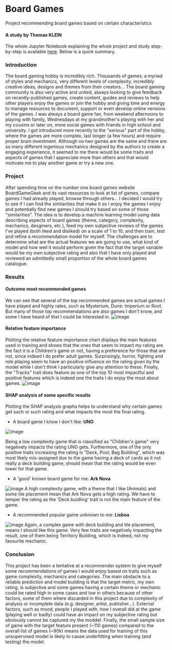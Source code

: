 # Board Games
Project recommending board games based on certain characteristics
#### A study by Thomas KLEIN

The whole Jupyter Notebook explaining the whole project and study step-by-step is available [here](https://github.com/ThomasKlein90/boardgames/blob/main/boardgames.ipynb). Below is a quick summary.

### Introduction
The board gaming hobby is incredibly rich. Thousands of games, a myriad of styles and mechanics, very different levels of complexity, incredibly creative ideas, designs and themes from their creators... The board gaming community is also very active and united, always looking to give feedback on recently-published games, create content, guides and reviews to help other players enjoy the games or join the hobby and giving time and energy to manage resources to document, support or even develop online versions of the games. I was always a board game fan, from weekend afternoons to playing with family, Wednesdays at my grandmother's playing with her and my cousins or later on, more social games with friends in high school and university. I got introduced more recently to the "serious" part of the hobby, where the games are more complex, last longer (a few hours) and require proper brain investment. Although no two games are the same and there are so many different ingenious mechanics designed by the authors to create a engaging experience, it seemed to me there would be some traits and aspects of games that I appreciate more than others and that would motivate me to play another game or try a new one.

### Project
After spending time on the number one board games website BoardGameGeek and its vast resources to look at list of games, compare games I had already played, browse through others... I decided I would try to see if I can find the similarities that make it so I enjoy the games I enjoy and potentially find new games I should try based on some of those "similarities". The idea is to develop a machine learning model using data describing aspects of board games (theme, category, complexity, mechanics, desginers, etc.), feed my own subjective reviews of the games I've played (both liked and disliked) on a scale of 1 to 10, and then train, test and refine a recommendation model for myself. The challenges are to determine what are the actual features we are going to use, what kind of model and how well it would perform given the fact that the target variable would be my own subjective rating and also that I have only played and reviewed an admittedly small proportion of the whole board games catalogue.

### Results
#### Outcome most recommended games
We can see that several of the top recommended games are actual games I have played and highly rates, such as Mysterium, Dune: Imperium or Root. But many of those top recommendations are also games I don't know, and some I have heard of that I could be interested in.
![image](https://github.com/user-attachments/assets/d855bea8-94af-4a75-b3cd-c3bf74973a40)

#### Relative feature importance
Plotting the relative feature importance chart displays the main features used in training and shows that the ones that seem to impact my rating are the fact it is a Children's game or not, having a preference for those that are not, since indeed I do prefer adult games. Surprisingly, horror, fighting and role playing seem to have an positive influence on the rating given by the model while I don't think I particularly give any attention to these. Finally, the "Tracks" trait does feature as one of the top 10 most impactful and positive features which is indeed one the traits I do enjoy the most about games.
![image](https://github.com/user-attachments/assets/5aeded62-436a-45d7-aeeb-c96edb93626a)


#### SHAP analysis of some specific results
Plotting the SHAP analysis graphs helps to understand why certain games get such or such rating and what impacts the most the final rating.

- A board game I know I don't like: **UNO**

![image](https://github.com/user-attachments/assets/d829a9f5-912d-47ff-b9d2-cd50b8619394)

Being a low complexity game that is classified as "Children's game" very negatively impacts the rating UNO gets. Furthermore, one of the only positive traits increasing the rating is "Deck, Pool, Bag Building", which was most likely mis-assigned due to the game having a deck of cards as it not really a deck building game, should mean that the rating would be even lower for that game.

- A 'good' known board game for me: **Ark Nova**

![image](https://github.com/user-attachments/assets/40046526-63b1-434a-be63-a1510dfff0e2)
A high complexity game, with a theme that I like (Animals) and some tile placement mean that Ark Nova gets a high rating. We have to temper the rating as the 'Deck buidling' trait is not the main feature of the game.

- A recommended popular game unknown to me: **Lisboa**

![image](https://github.com/user-attachments/assets/a028143f-9d18-4b37-a998-042192f2ddf2)
Again, a complex game with deck building and tile placement, means I should like this game. Very few traits are negatively impacting the result, one of them being Territory Building, which is indeed, not my favourite mechanic.


### Conclusion

This project has been a tentative at a recommender system to give myself some recommendations of games I would enjoy based on traits such as game complexity, mechanics and categories. The main obstacle to a reliable prediction and model building is that the target metric, my own rating, is subjective and some games having a certain theme or mechanic could be rated high in some cases and low in others because of other factors, some of them where discarded in this project due to complexity of analysis or incomplete data (e.g. designer, artist, publisher...). External factors, such as mood, people I played with, how I overall did at the game (playing well or badly) could have an impact on my subjective rating but obviously cannot be captured my the moddel. Finally, the small sample size of game with the target feature present (~110 games) compared to the overall list of games (~90k) means the data used for training of this unsupervised model is likely to cause underfitting when training (and testing) the model.
